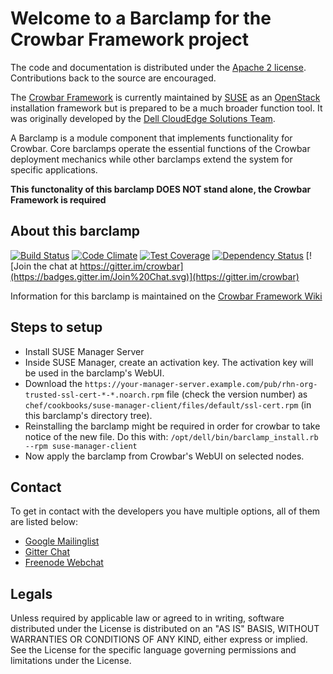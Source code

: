 Welcome to a Barclamp for the Crowbar Framework project
=======================================================

The code and documentation is distributed under the [Apache 2 license](http://www.apache.org/licenses/LICENSE-2.0.html).
Contributions back to the source are encouraged.

The [Crowbar Framework](https://github.com/crowbar/crowbar) is currently maintained by [SUSE](http://www.suse.com/) as
an [OpenStack](http://openstack.org) installation framework but is prepared to be a much broader function tool. It was
originally developed by the [Dell CloudEdge Solutions Team](http://dell.com/openstack).

A Barclamp is a module component that implements functionality for Crowbar. Core barclamps operate the essential
functions of the Crowbar deployment mechanics while other barclamps extend the system for specific applications.

**This functonality of this barclamp DOES NOT stand alone, the Crowbar Framework is required**

About this barclamp
-------------------

[![Build Status](https://travis-ci.org/crowbar/barclamp-suse-manager-client.svg?branch=master)](https://travis-ci.org/crowbar/barclamp-suse-manager-client)
[![Code Climate](https://codeclimate.com/github/crowbar/barclamp-suse-manager-client/badges/gpa.svg)](https://codeclimate.com/github/crowbar/barclamp-suse-manager-client)
[![Test Coverage](https://codeclimate.com/github/crowbar/barclamp-suse-manager-client/badges/coverage.svg)](https://codeclimate.com/github/crowbar/barclamp-suse-manager-client)
[![Dependency Status](https://gemnasium.com/crowbar/barclamp-suse-manager-client.svg)](https://gemnasium.com/crowbar/barclamp-suse-manager-client)
[![Join the chat at https://gitter.im/crowbar](https://badges.gitter.im/Join%20Chat.svg)](https://gitter.im/crowbar)

Information for this barclamp is maintained on the [Crowbar Framework Wiki](https://github.com/crowbar/crowbar/wiki)

Steps to setup
--------------

* Install SUSE Manager Server
* Inside SUSE Manager, create an activation key. The activation key will be used in the barclamp's WebUI.
* Download the `https://your-manager-server.example.com/pub/rhn-org-trusted-ssl-cert-*-*.noarch.rpm` file (check the
  version number) as `chef/cookbooks/suse-manager-client/files/default/ssl-cert.rpm` (in this barclamp's directory tree).
* Reinstalling the barclamp might be required in order for crowbar to take notice of the new file. Do this with:
  `/opt/dell/bin/barclamp_install.rb --rpm suse-manager-client`
* Now apply the barclamp from Crowbar's WebUI on selected nodes.

Contact
-------

To get in contact with the developers you have multiple options, all of them are listed below:

* [Google Mailinglist](https://groups.google.com/forum/#!forum/crowbar)
* [Gitter Chat](https://gitter.im/crowbar)
* [Freenode Webchat](http://webchat.freenode.net/?channels=%23crowbar)

Legals
------

Unless required by applicable law or agreed to in writing, software distributed under the License is distributed on
an "AS IS" BASIS, WITHOUT WARRANTIES OR CONDITIONS OF ANY KIND, either express or implied. See the License for the
specific language governing permissions and limitations under the License.

